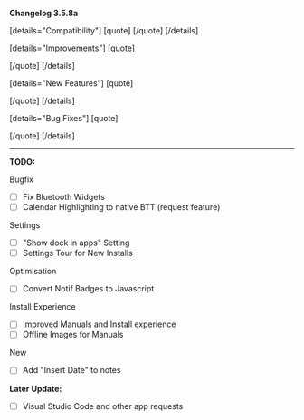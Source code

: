 **Changelog 3.5.8a**

[details="Compatibility"]
[quote]
[/quote]
[/details]

[details="Improvements"]
[quote]

[/quote]
[/details]

[details="New Features"]
[quote]

[/quote]
[/details]

[details="Bug Fixes"]
[quote]

[/quote]
[/details]

------------------
**TODO:**

Bugfix
- [ ] Fix Bluetooth Widgets
- [ ] Calendar Highlighting to native BTT (request feature)

Settings
- [ ] "Show dock in apps" Setting
- [ ] Settings Tour for New Installs

Optimisation
- [ ] Convert Notif Badges to Javascript

Install Experience
- [ ] Improved Manuals and Install experience
- [ ] Offline Images for Manuals

New
- [ ] Add "Insert Date" to notes

**Later Update:**
- [ ] Visual Studio Code and other app requests
